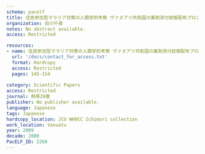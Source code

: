 ```yaml
---
schema: pacelf
title: 住民参加型マラリア対策の人類学的考察 ヴァヌアツ共和国の薬剤添付蚊帳配布プロジェクトをめぐって
organization: 白川千尋
notes: No abstract available.
access: Restricted

resources:
- name: 住民参加型マラリア対策の人類学的考察 ヴァヌアツ共和国の薬剤添付蚊帳配布プロジェクトをめぐって
  url: '/docs/contact_for_access.txt'
  format: Hardcopy
  access: Restricted
  pages: 145-154
 
category: Scientific Papers
access: Restricted
journal: 熱帯29巻
publisher: No publisher available. 
language: Japanese 
tags: Japanese 
hardcopy_location: JCU WHOCC Ichimori collection
work_location: Vanuatu
year: 2009
decade: 2000
PacELF_ID: 2260
---
```


